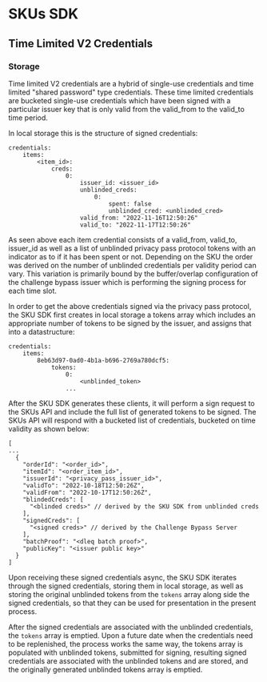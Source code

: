 # SKUs SDK

## Time Limited V2 Credentials

### Storage

Time limited V2 credentials are a hybrid of single-use credentials and time limited "shared password"
type credentials.  These time limited credentials are bucketed single-use credentials which have 
been signed with a particular issuer key that is only valid from the valid_from to the valid_to time
period.

In local storage this is the structure of signed credentials:

```
credentials:
	items:
		<item_id>:
			creds:
				0:
					issuer_id: <issuer_id>
					unblinded_creds:
						0:
							spent: false
							unblinded_cred: <unblinded_cred>
					valid_from: "2022-11-16T12:50:26"
					valid_to: "2022-11-17T12:50:26"
```

As seen above each item credential consists of a valid_from, valid_to, issuer_id
as well as a list of unblinded privacy pass protocol tokens with an indicator as
to if it has been spent or not.  Depending on the SKU the order was derived on
the number of unblinded credentials per validity period can vary.  This variation
is primarily bound by the buffer/overlap configuration of the challenge bypass
issuer which is performing the signing process for each time slot.

In order to get the above credentials signed via the privacy pass protocol, the
SKU SDK first creates in local storage a tokens array which includes an appropriate
number of tokens to be signed by the issuer, and assigns that into a datastructure:

```
credentials:
	items:
		8eb63d97-0ad0-4b1a-b696-2769a780dcf5:
			tokens:
				0:
					<unblinded_token>
				...
```

After the SKU SDK generates these clients, it will perform a sign request to the SKUs API and
include the full list of generated tokens to be signed.  The SKUs API will respond with a bucketed
list of credentials, bucketed on time validity as shown below:

```
[
...
  {
    "orderId": "<order_id>",
    "itemId": "<order_item_id>",
    "issuerId": "<privacy_pass_issuer_id>",
    "validTo": "2022-10-18T12:50:26Z",
    "validFrom": "2022-10-17T12:50:26Z",
    "blindedCreds": [
      "<blinded creds>" // derived by the SKU SDK from unblinded creds
    ],
    "signedCreds": [
      "<signed creds>" // derived by the Challenge Bypass Server
    ],
    "batchProof": "<dleq batch proof>",
    "publicKey": "<issuer public key>"
  }
]
```

Upon receiving these signed credentials async, the SKU SDK iterates through the signed credentials,
storing them in local storage, as well as storing the original unblinded tokens from the `tokens` array
along side the signed credentials, so that they can be used for presentation in the present process.

After the signed credentials are associated with the unblinded credentials, the `tokens` array is emptied.
Upon a future date when the credentials need to be replenished, the process works the same way, the tokens
array is populated with unblinded tokens, submitted for signing, resulting signed credentials are associated with
the unblinded tokens and are stored, and the originally generated unblinded tokens array is emptied.




